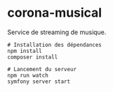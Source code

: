 # corona-musical
Service de streaming de musique.

```shell script
# Installation des dépendances
npm install
composer install

# Lancement du serveur
npm run watch
symfony server start
```